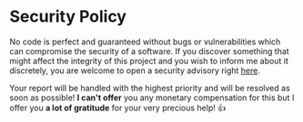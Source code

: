 # Security Policy

No code is perfect and guaranteed without bugs or vulnerabilities which can compromise the security of a software.
If you discover something that might affect the integrity of this project and you wish to inform me about it discretely, you are welcome to open a security advisory right [here](https://github.com/FlorianLeChat/Gmod-Scripts/security/advisories/new).

Your report will be handled with the highest priority and will be resolved as soon as possible!
**I can't offer** you any monetary compensation for this but I offer you **a lot of gratitude** for your very precious help! 👍
